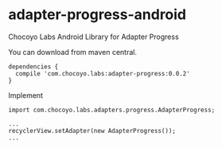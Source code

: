 # adapter-progress-android
Chocoyo Labs Android Library for Adapter Progress

You can download from maven central.

    dependencies {
      compile 'com.chocoyo.labs:adapter-progress:0.0.2'
    }

Implement

    import com.chocoyo.labs.adapters.progress.AdapterProgress;

    ...
    recyclerView.setAdapter(new AdapterProgress());
    ...

